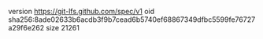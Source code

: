 version https://git-lfs.github.com/spec/v1
oid sha256:8ade02633b6acdb3f9b7cead6b5740ef68867349dfbc5599fe76727a29f6e262
size 21261
